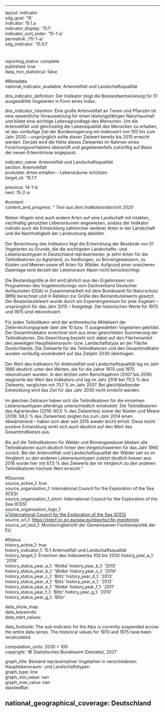 ---

layout: indicator    
sdg_goal: '15'    
indicator: 15.1.a    
indicator_display: '15.1'    
indicator_sort_order: '15-1-a'    
permalink: /15-1-a/    
sdg_indicator: '15.5.1'    

#    
reporting_status: complete    
published: true    
data_non_statistical: false    


#Metadata    
national_indicator_available: Artenvielfalt und Landschaftsqualität    
    
dns_indicator_definition: Der Indikator zeigt die Bestandsentwicklung für 51 ausgewählte Vogelarten in Form eines Index.    
    
dns_indicator_intention: Eine große Artenvielfalt an Tieren und Pflanzen ist eine wesentliche Voraussetzung für einen leistungsfähigen Naturhaushalt und bildet eine wichtige Lebensgrundlage des Menschen. Um die Artenvielfalt und gleichzeitig die Lebensqualität des Menschen zu erhalten, ist das vorläufige Ziel der Bundesregierung ein Indexwert von 100 bis zum Jahr 2030 – ursprünglich sollte dieser Zielwert bereits bis 2015 erreicht werden. Derzeit wird die Höhe dieses Zielwertes im Rahmen eines Forschungsvorhabens überprüft und gegebenenfalls zukünftig auf Basis der neuen Erkenntnisse angepasst.    
    
indicator_name: Artenvielfalt und Landschaftsqualität    
section: Artenvielfalt    
postulate: Arten erhalten – Lebensräume schützen    
target_id: '15.1.1'    
    
previous: 14-1-b    
next: 15-2-a    
    
#content    
content_and_progress: "<i> Text aus dem Indikatorenbericht 2020</i><br><br>Neben Vögeln sind auch andere Arten auf eine Landschaft mit intakten, nachhaltig genutzten Lebensräumen angewiesen, sodass der Indikator indirekt auch die Entwicklung zahlreicher weiterer Arten in der Landschaft und die Nachhaltigkeit der Landnutzung abbildet.<br><br>Der Berechnung des Indikators liegt die Entwicklung der Bestände von 51 Vogelarten zu Grunde, die die wichtigsten Landschafts- und Lebensraumtypen in Deutschland repräsentieren: je zehn Arten für die Teilindikatoren zu Agrarland, zu Siedlungen, zu Binnengewässern, zu Küsten und Meeren sowie elf Arten für Wälder. Aufgrund einer unsicheren Datenlage wird derzeit der Lebensraum Alpen nicht berücksichtigt.<br><br>Die Bestandsgröße je Art wird jährlich aus den Ergebnissen von Programmen des Vogelmonitorings vom Dachverband Deutscher Avifaunisten (DDA) in Zusammenarbeit mit dem Bundesamt für Naturschutz (BfN) berechnet und in Relation zur Größe des Bestandszielwerts gesetzt. Der Bestandszielwert wurde durch ein Expertengremium für jede Vogelart – ursprünglich für das Jahr 2015 – festgelegt. Die historischen Werte für 1970 und 1975 sind rekonstruiert.<br><br>Für jeden Teilindikator wird der arithmetische Mittelwert der Zielerreichungsgrade über alle 10 bzw. 11 ausgewählten Vogelarten gebildet. Der Gesamtindikator errechnet sich aus einer gewichteten Summierung der Teilindikatoren. Die Gewichtung bezieht sich dabei auf den Flächenanteil des jeweiligen Hauptlebensraum- bzw. Landschaftstyps an der Fläche Deutschlands. Die Zielwerte für die Teilindikatoren und den Gesamtindikator wurden vorläufig unverändert auf das Zieljahr 2030 übertragen.<br><br>Der Wert des Indikators für Artenvielfalt und Landschaftsqualität lag im Jahr 1990 deutlich unter den Werten, die für die Jahre 1970 und 1975 rekonstruiert wurden. In den letzten zehn Berichtsjahren (2007 bis 2016) stagnierte der Wert des Indikators und lag im Jahr 2016 bei 70,5 % des Zielwerts, verglichen mit 70,1 % im Jahr 2007. Bei gleichbleibender Entwicklung wird das Ziel für das Jahr 2030 nicht erreicht werden.<br><br>Im gleichen Zeitraum haben sich die Teilindikatoren für die einzelnen Lebensraumtypen allerdings unterschiedlich entwickelt. Die Teilindikatoren des Agrarlandes (2016: 60,5 % des Zielwertes) sowie der Küsten und Meere (2016: 58,0 % des Zielwertes) zeigten bis zum Jahr 2014 einen Abwärtstrend – haben sich aber seit 2015 wieder leicht erholt. Diese leicht positive Entwicklung wirkt sich auch deutlich auf den Wert des Gesamtindikators aus.<br><br>Bis auf die Teilindikatoren für Wälder und Binnengewässer blieben alle Teilindikatoren auch deutlich hinter den Vergleichswerten für das Jahr 1990 zurück. Bei der Artenvielfalt und Landschaftsqualität der Wälder sah es im Vergleich zu den anderen Lebensraumtypen zuletzt deutlich besser aus: 2016 wurde hier mit 87,5 % des Zielwerts der im Vergleich zu den anderen Teilindikatoren höchste Wert erreicht."    
    
#Sources    
source_active_1: true                    
source_organisation_1: International Council for the Exploration of the Sea (ICES)                    
source_organisation_1_short: International Council for the Exploration of the Sea (ICES)                    
source_organisation_logo_1: <a href="http://www.ices.dk/Pages/default.aspx"><img src="https://g205sdgs.github.io/sdg-indicators/public/logos/ices.png" alt=" International Council for the Exploration of the Sea (ICES)" title="Klicken Sie hier um zu der Homepage der Organisation zu gelangen" /></a>                    
source_url_1: https://stecf.jrc.ec.europa.eu/reports/cfp-monitoring                        
source_url_text_1: Monitoringbericht der Gemeinsamen Fischereipolitik der EU                        
    
#Status    
history_active_1: true                    
history_indicator_1: 15.1 Artenvielfalt und Landschaftsqualität                    
history_target_1:  Erreichen des Indexwertes 100 bis 2030
history_year_a_1: '2016'                            
history_status_year_a_1: 'Wolke'
history_year_b_1: '2015'                            
history_status_year_b_1: 'Wolke'
history_year_c_1: '2014'                            
history_status_year_c_1: 'Blitz'
history_year_d_1: '2013'                            
history_status_year_d_1: 'Blitz'
history_year_e_1: '2012'                            
history_status_year_e_1: 'Wolke'
history_year_f_1: '2011'                            
history_status_year_f_1: 'Blitz'
history_year_g_1: '2010'                            
history_status_year_g_1: 'Blitz'    

data_show_map:     
data_keywords:    
data_start_values:     
    
data_footnote: The sub-indicator for the Alps is currently suspended across the entire data series. The historical values for 1970 and 1975 have been recalculated.    
    
computation_units: 2030 = 100    
copyright: '&copy; Statistisches Bundesamt (Destatis), 2021'
    
graph_title: Bestand repräsentativer Vogelarten in verschiedenen Hauptlebensraum- und Landschaftstypen    
graph_type: line    
graph_min_value: nan    
graph_max_value: nan    
stackedBar:    

national_geographical_coverage: Deutschland    
---    